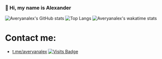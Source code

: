 ### 👋 Hi, my name is Alexander
![Averyanalex's GitHub stats](https://github-readme-stats.vercel.app/api?username=averyanalex&show_icons=true&theme=algolia)
![Top Langs](https://github-readme-stats.vercel.app/api/top-langs/?username=averyanalex&show_icons=true&layout=compact&theme=algolia)
![Averyanalex's wakatime stats](https://github-readme-stats.vercel.app/api/wakatime?username=averyanalex&theme=algolia)
# Contact me:
* [t.me/averyanalex](https://t.me/averyanalex)
[![Visits Badge](https://badges.pufler.dev/visits/averyanalex/averyanalex)](https://badges.pufler.dev)
